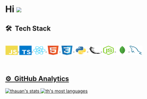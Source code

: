 
<h1 align="left">Hi <img src="https://raw.githubusercontent.com/kaueMarques/kaueMarques/master/hi.gif" width="30px"></h1>

## 🛠 &nbsp;Tech Stack
<div align="center">
  <a href="https://github.com/Thauan-th">
 </div>
<div style="display: inline_block"><br>
  <img align="center" alt="th-Js" height="30" width="40" src="https://raw.githubusercontent.com/devicons/devicon/master/icons/javascript/javascript-plain.svg">
  <img align="center" alt="th-Ts" height="30" width="40" src="https://raw.githubusercontent.com/devicons/devicon/master/icons/typescript/typescript-plain.svg">
  <img align="center" alt="th-React" height="30" width="40" src="https://raw.githubusercontent.com/devicons/devicon/master/icons/react/react-original.svg">
  <img align="center" alt="th-HTML" height="30" width="40" src="https://raw.githubusercontent.com/devicons/devicon/master/icons/html5/html5-original.svg">
  <img align="center" alt="th-CSS" height="30" width="40" src="https://raw.githubusercontent.com/devicons/devicon/master/icons/css3/css3-original.svg">
  <img align="center" alt="th-Python" height="30" width="40" src="https://raw.githubusercontent.com/devicons/devicon/master/icons/python/python-original.svg">
  <img align="center" alt="th-Python" height="30" width="40" src="https://raw.githubusercontent.com/devicons/devicon/master/icons/flask/flask-original.svg">
  <img align="center"  height="30"  width="40" src="https://raw.githubusercontent.com/devicons/devicon/master/icons/nodejs/nodejs-original.svg" alt="Node"/>
  <img align="center"  height="30" width="40"  src="https://raw.githubusercontent.com/devicons/devicon/master/icons/mongodb/mongodb-original.svg" alt="MongoDB"/>
  <img align="center" height="30" width="40" src="https://raw.githubusercontent.com/devicons/devicon/master/icons/mysql/mysql-original.svg" alt="Mysql"/>
</div>
<br><br>

## ⚙️ &nbsp;GitHub Analytics

<p align="left">
<img width="530em" src="https://github-readme-stats.vercel.app/api?username=Thauan-th&show_icons=true&theme=vision-friendly-dark" alt="thauan's stats"/>
<img width="530em" src="https://github-readme-stats.vercel.app/api/top-langs/?username=Thauan-th&layout=compact&theme=vision-friendly-dark" alt="th's most languages"/>
</p>

<br><br>
